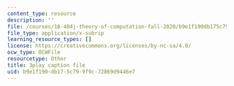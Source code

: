 ```yaml
---
content_type: resource
description: ''
file: /courses/18-404j-theory-of-computation-fall-2020/b9e1f190db175c799f9c72869d9446e7_MGqoLm2aAgc.vtt
file_type: application/x-subrip
learning_resource_types: []
license: https://creativecommons.org/licenses/by-nc-sa/4.0/
ocw_type: OCWFile
resourcetype: Other
title: 3play caption file
uid: b9e1f190-db17-5c79-9f9c-72869d9446e7
---
```

